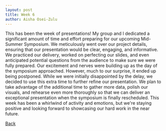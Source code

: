 ```yaml
---
layout: post
title: Week 6
author: Aisha Osei-Zulu
---
```

This has been the week of presentations! My group and I dedicated a significant amount of time and effort preparing for our upcoming Mid-Summer Symposium. We meticulously went over our project details, ensuring that our presentation would be clear, engaging, and informative. We practiced our delivery, worked on perfecting our slides, and even anticipated potential questions from the audience to make sure we were fully prepared. Our excitement and nerves were building up as the day of the symposium approached. However, much to our surprise, it ended up being postponed. While we were initially disappointed by the delay, we decided to use this extra time to further refine our presentation. We plan to take advantage of the additional time to gather more data, polish our visuals, and rehearse even more thoroughly so that we can deliver an exceptional presentation when the symposium is finally rescheduled. This week has been a whirlwind of activity and emotions, but we're staying positive and looking forward to showcasing our hard work in the near future.

[Back](./)

